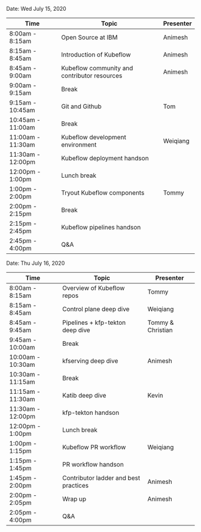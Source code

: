 Date: Wed July 15, 2020

|Time|Topic|Presenter|
|---|---|---|
|8:00am - 8:15am|Open Source at IBM|Animesh|
|8:15am - 8:45am|Introduction of Kubeflow|Animesh|
|8:45am - 9:00am|Kubeflow community and contributor resources|Animesh|
|9:00am - 9:15am|Break||
|9:15am - 10:45am|Git and Github|Tom|
|10:45am - 11:00am|Break||
|11:00am - 11:30am|Kubeflow development environment|Weiqiang|
|11:30am - 12:00pm|Kubeflow deployment handson||
|12:00pm - 1:00pm|Lunch break||
|1:00pm - 2:00pm|Tryout Kubeflow components|Tommy|
|2:00pm - 2:15pm|Break||
|2:15pm - 2:45pm|Kubeflow pipelines handson||
|2:45pm - 4:00pm|Q&A||

Date: Thu July 16, 2020

|Time|Topic|Presenter|
|---|---|---|
|8:00am - 8:15am|Overview of Kubeflow repos|Tommy|
|8:15am - 8:45am|Control plane deep dive|Weiqiang|
|8:45am - 9:45am|Pipelines + kfp-tekton deep dive|Tommy & Christian|
|9:45am - 10:00am|Break||
|10:00am - 10:30am|kfserving deep dive|Animesh|
|10:30am - 11:15am|Break||
|11:15am - 11:30am|Katib deep dive|Kevin|
|11:30am - 12:00pm|kfp-tekton handson||
|12:00pm - 1:00pm|Lunch break||
|1:00pm - 1:15pm|Kubeflow PR workflow|Weiqiang|
|1:15pm - 1:45pm|PR workflow handson||
|1:45pm - 2:00pm|Contributor ladder and best practices|Animesh|
|2:00pm - 2:05pm|Wrap up|Animesh|
|2:05pm - 4:00pm|Q&A||
